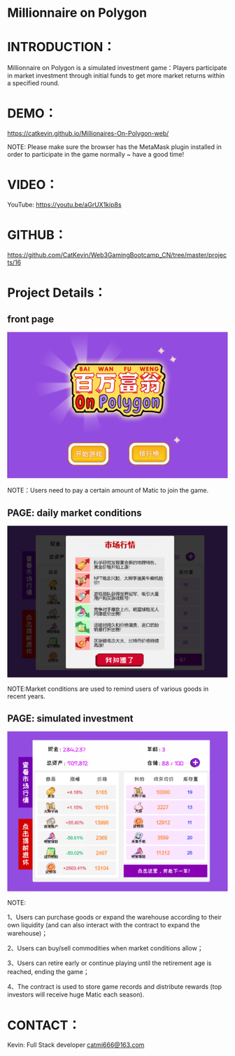 # Millionnaire on Polygon

# INTRODUCTION：

Millionnaire on Polygon is a simulated investment game：Players participate in market investment through initial funds to get more market returns within a specified round.

# DEMO：

https://catkevin.github.io/Millionaires-On-Polygon-web/

NOTE: Please make sure the browser has the MetaMask plugin installed in order to participate in the game normally ~ have a good time!

# VIDEO：

YouTube: https://youtu.be/aGrUX1kip8s

# GITHUB：

https://github.com/CatKevin/Web3GamingBootcamp_CN/tree/master/projects/16

# Project Details：

## front page

![image-20220109005021280](https://raw.githubusercontent.com/CatKevin/Web3GamingBootcamp_CN/master/projects/16/images/image-20220109005021280.png)

NOTE：Users need to pay a certain amount of Matic to join the game.

## PAGE: daily market conditions

![image-20220109005326940](https://raw.githubusercontent.com/CatKevin/Web3GamingBootcamp_CN/master/projects/16/images/image-20220109005326940.png)

NOTE:Market conditions are used to remind users of various goods in recent years.

## PAGE: simulated investment

![image-20220109005425190](https://raw.githubusercontent.com/CatKevin/Web3GamingBootcamp_CN/master/projects/16/images/image-20220109005425190.png)

NOTE:

1、Users can purchase goods or expand the warehouse according to their own liquidity (and can also interact with the contract to expand the warehouse)；

2、Users can buy/sell commodities when market conditions allow；

3、Users can retire early or continue playing until the retirement age is reached, ending the game；

4、The contract is used to store game records and distribute rewards (top investors will receive huge Matic each season).

# CONTACT：

Kevin: Full Stack developer  catmi666@163.com